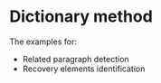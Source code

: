 # Dictionary method
The examples for:
* Related paragraph detection
* Recovery elements identification
